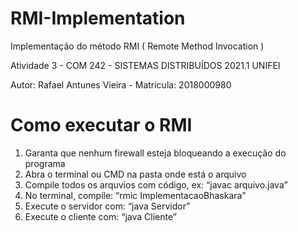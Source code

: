 # RMI-Implementation
Implementação do método RMI ( Remote Method Invocation ) 

Atividade 3 - COM 242 - SISTEMAS DISTRIBUÍDOS 2021.1 UNIFEI

Autor: Rafael Antunes Vieira - Matricula: 2018000980

# Como executar o RMI

1. Garanta que nenhum firewall esteja bloqueando a execução do programa
2. Abra o terminal ou CMD na pasta onde está o arquivo
3. Compile todos os arquvios com código, ex: “javac arquivo.java”
4. No terminal, compile: “rmic ImplementacaoBhaskara”
5. Execute o servidor com: “java Servidor”
6. Execute o cliente com: “java Cliente”

